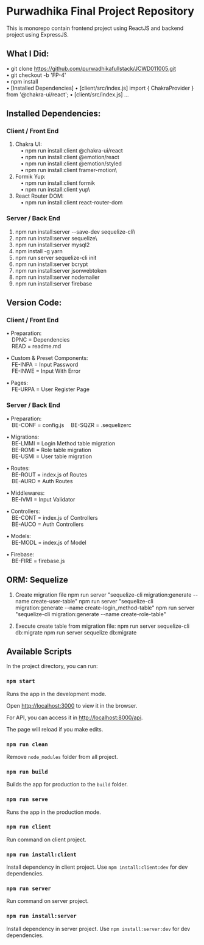 # Purwadhika Final Project Repository

This is monorepo contain frontend project using ReactJS and backend project using ExpressJS.

## What I Did:
• git clone https://github.com/purwadhikafullstack/JCWD011005.git \
• git checkout -b 'FP-4'\
• npm install\
• [Installed Dependencies]
• [client/src/index.js] import { ChakraProvider } from '@chakra-ui/react';
• [client/src/index.js] <ChakraProvider>...</ChakraProvider>

## Installed Dependencies:
### Client / Front End
1. Chakra UI:\
&emsp;• npm run install:client @chakra-ui/react\
&emsp;• npm run install:client @emotion/react\
&emsp;• npm run install:client @emotion/styled\
&emsp;• npm run install:client framer-motion\
2. Formik Yup:\
&emsp;• npm run install:client formik\
&emsp;• npm run install:client yup\
3. React Router DOM:\
&emsp;• npm run install:client react-router-dom

### Server / Back End
1. npm run install:server --save-dev sequelize-cli\
2. npm run install:server sequelize\
3. npm run install:server mysql2
4. npm install -g yarn
5. npm run server sequelize-cli init
6. npm run install:server bcrypt
7. npm run install:server jsonwebtoken
8. npm run install:server nodemailer
9. npm run install:server firebase

## Version Code:
### Client / Front End
• Preparation:\
&emsp;DPNC = Dependencies\
&emsp;READ = readme.md

• Custom & Preset Components:\
&emsp;FE-INPA = Input Password\
&emsp;FE-INWE = Input With Error

• Pages:\
&emsp;FE-URPA = User Register Page

### Server / Back End
• Preparation:\
&emsp;BE-CONF = config.js
&emsp;BE-SQZR = .sequelizerc

• Migrations:\
&emsp;BE-LMMI = Login Method table migration\
&emsp;BE-ROMI = Role table migration\
&emsp;BE-USMI = User table migration

• Routes:\
&emsp;BE-ROUT = index.js of Routes\
&emsp;BE-AURO = Auth Routes

• Middlewares:\
&emsp;BE-IVMI = Input Validator

• Controllers:\
&emsp;BE-CONT = index.js of Controllers\
&emsp;BE-AUCO = Auth Controllers

• Models:\
&emsp;BE-MODL = index.js of Model

• Firebase:\
&emsp;BE-FIRE = firebase.js

## ORM: Sequelize
1. Create migration file
npm run server "sequelize-cli migration:generate --name create-user-table"
npm run server "sequelize-cli migration:generate --name create-login_method-table"
npm run server "sequelize-cli migration:generate --name create-role-table"

2. Execute create table from migration file:
npm run server sequelize-cli db:migrate
npm run server sequelize db:migrate


## Available Scripts

In the project directory, you can run:

### `npm start`

Runs the app in the development mode.

Open [http://localhost:3000](http://localhost:3000) to view it in the browser.

For API, you can access it in [http://localhost:8000/api](http://localhost:8000/api).

The page will reload if you make edits.

### `npm run clean`

Remove `node_modules` folder from all project.

### `npm run build`

Builds the app for production to the `build` folder.

### `npm run serve`

Runs the app in the production mode.

### `npm run client`

Run command on client project.

### `npm run install:client`

Install dependency in client project. Use `npm install:client:dev` for dev dependencies.

### `npm run server`

Run command on server project.

### `npm run install:server`

Install dependency in server project. Use `npm install:server:dev` for dev dependencies.
